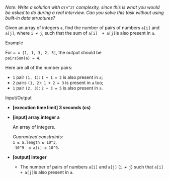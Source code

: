 
_Note: Write a solution with  `O(n^2)`  complexity, since this is what you would be asked to do during a real interview. Can you solve this task without using built-in data structures?_

Given an array of integers  `a`, find the number of pairs of numbers  `a[i]`  and  `a[j]`, where  `i ≠ j`, such that the sum of  `a[i]  + a[j]`is also present in  `a`.

Example

For  `a = [1, 1, 3, 2, 5]`, the output should be  
`pairsSum(a) = 4`.

Here are all of the number pairs:  
*  `1`  pair  `(1, 1)`:  `1 + 1 = 2`  is also present in  `a`;  
*  `2`  pairs  `(1, 2)`:  `1 + 2 = 3`  is present in  `a`  too;  
*  `1`  pair  `(2, 3)`:  `2 + 3 = 5`  is also present in  `a`.

Input/Output

-   **[execution time limit] 3 seconds (cs)**
    
-   **[input] array.integer a**
    
    An array of integers.
    
    _Guaranteed constraints:_  
    `1 ≤ a.length ≤ 10^3`,  
    `-10^9  ≤ a[i] ≤ 10^9`.
    
-   **[output] integer**
    
    -   The number of pairs of numbers  `a[i]`  and  `a[j]`  (`i ≠ j`) such that  `a[i]  + a[j]`is also present in  `a`.